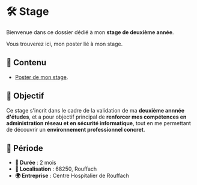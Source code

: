 # 🛠️ Stage

Bienvenue dans ce dossier dédié à mon **stage de deuxième année**.

Vous trouverez ici, mon poster lié à mon stage.

## 📂 Contenu

- [Poster de mon stage](https://github.com/ThomasRubio/Portfolio/blob/main/STAGE/Poster_Stage_RUBIO_Thomas.png).

## 🎯 Objectif

Ce stage s'incrit dans le cadre de la validation de ma **deuxième annnée d'études**,
et a pour objectif principal de **renforcer mes compétences en administration réseau et en sécurité informatique**,
tout en me permettant de découvrir un **environnement professionnel concret**.

## 📅 Période

- **📆 Durée** : 2 mois
- **🏢 Localisation** : 68250, Rouffach
- **🌍 Entreprise** : Centre Hospitalier de Rouffach
